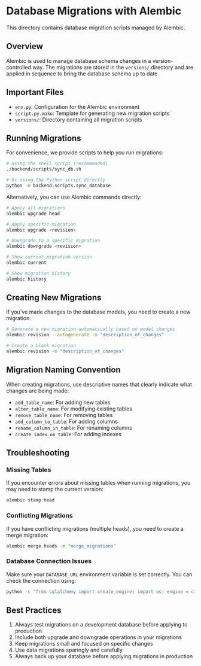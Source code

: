 # Database Migrations with Alembic

This directory contains database migration scripts managed by Alembic.

## Overview

Alembic is used to manage database schema changes in a version-controlled way. The migrations are stored in the `versions/` directory and are applied in sequence to bring the database schema up to date.

## Important Files

- `env.py`: Configuration for the Alembic environment
- `script.py.mako`: Template for generating new migration scripts
- `versions/`: Directory containing all migration scripts

## Running Migrations

For convenience, we provide scripts to help you run migrations:

```bash
# Using the shell script (recommended)
./backend/scripts/sync_db.sh

# Or using the Python script directly
python -m backend.scripts.sync_database
```

Alternatively, you can use Alembic commands directly:

```bash
# Apply all migrations
alembic upgrade head

# Apply specific migration
alembic upgrade <revision>

# Downgrade to a specific migration
alembic downgrade <revision>

# Show current migration version
alembic current

# Show migration history
alembic history
```

## Creating New Migrations

If you've made changes to the database models, you need to create a new migration:

```bash
# Generate a new migration automatically based on model changes
alembic revision --autogenerate -m "description_of_changes"

# Create a blank migration
alembic revision -m "description_of_changes"
```

## Migration Naming Convention

When creating migrations, use descriptive names that clearly indicate what changes are being made:

- `add_table_name`: For adding new tables
- `alter_table_name`: For modifying existing tables
- `remove_table_name`: For removing tables
- `add_column_to_table`: For adding columns
- `rename_column_in_table`: For renaming columns
- `create_index_on_table`: For adding indexes

## Troubleshooting

### Missing Tables

If you encounter errors about missing tables when running migrations, you may need to stamp the current version:

```bash
alembic stamp head
```

### Conflicting Migrations

If you have conflicting migrations (multiple heads), you need to create a merge migration:

```bash
alembic merge heads -m "merge_migrations"
```

### Database Connection Issues

Make sure your `DATABASE_URL` environment variable is set correctly. You can check the connection using:

```bash
python -c "from sqlalchemy import create_engine; import os; engine = create_engine(os.getenv('DATABASE_URL')); conn = engine.connect(); print('Connection successful!')"
```

## Best Practices

1. Always test migrations on a development database before applying to production
2. Include both upgrade and downgrade operations in your migrations
3. Keep migrations small and focused on specific changes
4. Use data migrations sparingly and carefully
5. Always back up your database before applying migrations in production
